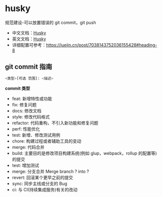 # husky

规范建设-可以放置错误的 git commit，git push

- 中文文档：[Husky](https://www.breword.com/typicode-husky)
- 英文文档：[Husky](https://typicode.github.io/husky/#/)
- 详细配置可参考：https://juejin.cn/post/7038143752036155428#heading-8

## git commit 指南

```bash
<类型>[可选 范围]: <描述>
```

**commit 类型**

- feat: 新增特性或功能
- fix: 修复问题
- docs: 修改文档
- style: 修改代码格式
- refactor: 代码重构，不引入新功能和修复问题
- perf: 性能优化
- test: 新增、修改测试用例
- chore: 构建过程或者辅助工具的变动
- merge: 代码合并
- build: 主要目的是修改项目构建系统(例如 glup，webpack，rollup 的配置等)的提交
- test: 增加测试
- merge: 分支合并 Merge branch ? into ?
- revert: 回滚某个更早之前的提交
- sync: 同步主线或分支的 Bug
- ci: 与 CI(持续集成服务)有关的改动

